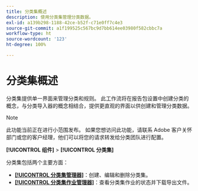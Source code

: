 ```yaml
---
title: 分类集概述
description: 使用分类集管理分类数据。
exl-id: a139b298-1188-42ce-b52f-c71e0ff7c4e3
source-git-commit: a1f199525c567bc9d7bb614ee03980f582cbbc7a
workflow-type: ht
source-wordcount: '123'
ht-degree: 100%

---
```


# 分类集概述

分类集提供单一界面来管理分类和规则。 此工作流将在报告包设置中创建分类的概念，与分类导入器的概念相结合，提供更直观的界面以供创建和管理分类数据。

>[!NOTE]
>
>此功能当前正在进行小范围发布。 如果您想访问此功能，请联系 Adobe 客户关怀部门或您的客户经理，他们可以将您的请求转发给分类团队进行配置。

**[!UICONTROL 组件]** > **[!UICONTROL 分类集]**

分类集包括两个主要方面：

* [**[!UICONTROL 分类集管理器]**](set-manager.md)：创建、编辑和删除分类集。
* [**[!UICONTROL 分类集作业管理器]**](job-manager.md)：查看分类集作业的状态并下载导出文件。
